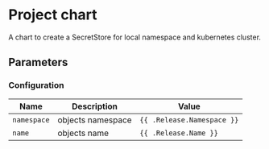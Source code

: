 # Project chart

A chart to create a SecretStore for local namespace and kubernetes cluster.

## Parameters

### Configuration

| Name        | Description       | Value                      |
| ----------- | ----------------- | -------------------------- |
| `namespace` | objects namespace | `{{ .Release.Namespace }}` |
| `name`      | objects name      | `{{ .Release.Name }}`      |
